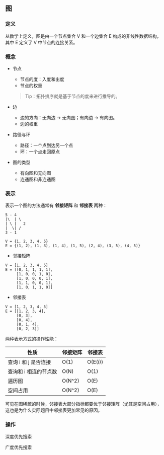 ## 图

### 定义

从数学上定义，图是由一个节点集合 V 和一个边集合 E 构成的非线性数据结构，其中 E 定义了 V 中节点的连接关系。

### 概念

- 节点

  - 节点的度：入度和出度
  - 节点的权重

  >  Tip：拓扑排序就是基于节点的度来进行推导的。

- 边
  - 边的方向：无向边 → 无向图；有向边 → 有向图。
  - 边的权重
- 路径与环
  - 路径：一个点到达另一个点
  - 环：一个点走回原点
- 图的类型
  - 有向图和无向图
  - 连通图和非连通图

### 表示

表示一个图的方法通常有 **邻接矩阵** 和 **邻接表** 两种：

```
5 - 4
|\  | \
| \ |   2
|  \| /
3 - 1

V = {1, 2, 3, 4, 5}
E = {(1, 2), (1, 3), (1, 4), (1, 5), (2, 4), (3, 5), (4, 5)}
```

- 邻接矩阵

```
V = [1, 2, 3, 4, 5]
E = [[0, 1, 1, 1, 1],
     [1, 0, 0, 1, 0],
     [1, 0, 0, 0, 1],
     [1, 1, 0, 0, 1],
     [1, 0, 1, 1, 0]]
```

- 邻接表

```
V = [1, 2, 3, 4, 5]
E = [[1, 2, 3, 4],
     [0, 3],
     [0, 4],
     [0, 1, 4],
     [0, 2, 3]]
```

两种表示方式的操作性能：

| 性质                  | 邻接矩阵 | 邻接表  |
| --------------------- | -------- | ------- |
| 查询 i 和 j 是否连接  | O(1)     | O(E(i)) |
| 查询和 i 相连的节点数 | O(N)     | O(1)    |
| 遍历图                | O(N^2)   | O(E)    |
| 空间占用              | O(N^2)   | O(E)    |

可见在图稀疏的时候，邻接表大部分指标都要优于邻接矩阵（尤其是空间占用），这也是为什么实际题目中邻接表更加常见的原因。

### 操作

深度优先搜索

广度优先搜索